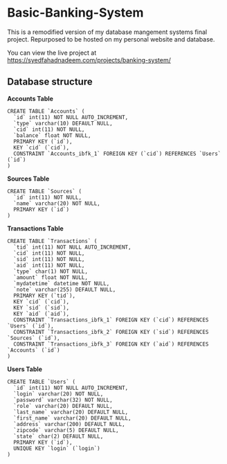 # Basic-Banking-System
This is a remodified version of my database mangement systems final project. Repurposed to be hosted on my personal website and database. 

You can view the live project at https://syedfahadnadeem.com/projects/banking-system/

## Database structure

**Accounts Table**
```
CREATE TABLE `Accounts` (
  `id` int(11) NOT NULL AUTO_INCREMENT,
  `type` varchar(10) DEFAULT NULL,
  `cid` int(11) NOT NULL,
  `balance` float NOT NULL,
  PRIMARY KEY (`id`),
  KEY `cid` (`cid`),
  CONSTRAINT `Accounts_ibfk_1` FOREIGN KEY (`cid`) REFERENCES `Users` (`id`)
)
```
**Sources Table**
```
CREATE TABLE `Sources` (
  `id` int(11) NOT NULL,
  `name` varchar(20) NOT NULL,
  PRIMARY KEY (`id`)
)
```
**Transactions Table**
```
CREATE TABLE `Transactions` (
  `tid` int(11) NOT NULL AUTO_INCREMENT,
  `cid` int(11) NOT NULL,
  `sid` int(11) NOT NULL,
  `aid` int(11) NOT NULL,
  `type` char(1) NOT NULL,
  `amount` float NOT NULL,
  `mydatetime` datetime NOT NULL,
  `note` varchar(255) DEFAULT NULL,
  PRIMARY KEY (`tid`),
  KEY `cid` (`cid`),
  KEY `sid` (`sid`),
  KEY `aid` (`aid`),
  CONSTRAINT `Transactions_ibfk_1` FOREIGN KEY (`cid`) REFERENCES `Users` (`id`),
  CONSTRAINT `Transactions_ibfk_2` FOREIGN KEY (`sid`) REFERENCES `Sources` (`id`),
  CONSTRAINT `Transactions_ibfk_3` FOREIGN KEY (`aid`) REFERENCES `Accounts` (`id`)
)
```
**Users Table**
```
CREATE TABLE `Users` (
  `id` int(11) NOT NULL AUTO_INCREMENT,
  `login` varchar(20) NOT NULL,
  `password` varchar(32) NOT NULL,
  `role` varchar(20) DEFAULT NULL,
  `last_name` varchar(20) DEFAULT NULL,
  `first_name` varchar(20) DEFAULT NULL,
  `address` varchar(200) DEFAULT NULL,
  `zipcode` varchar(5) DEFAULT NULL,
  `state` char(2) DEFAULT NULL,
  PRIMARY KEY (`id`),
  UNIQUE KEY `login` (`login`)
)
```
